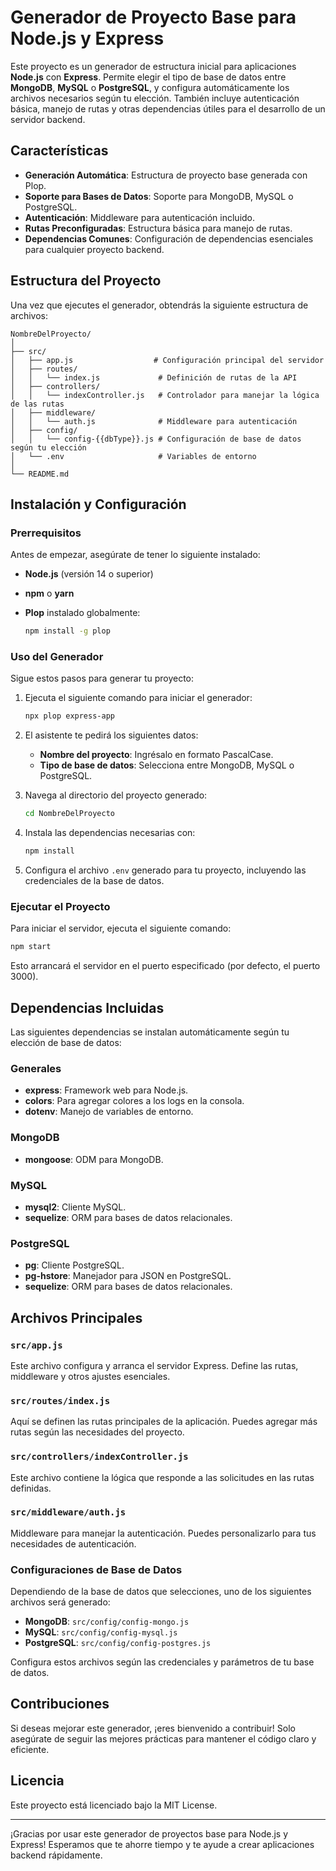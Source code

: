 
# Generador de Proyecto Base para Node.js y Express

Este proyecto es un generador de estructura inicial para aplicaciones **Node.js** con **Express**. Permite elegir el tipo de base de datos entre **MongoDB**, **MySQL** o **PostgreSQL**, y configura automáticamente los archivos necesarios según tu elección. También incluye autenticación básica, manejo de rutas y otras dependencias útiles para el desarrollo de un servidor backend.

## Características

- **Generación Automática**: Estructura de proyecto base generada con Plop.
- **Soporte para Bases de Datos**: Soporte para MongoDB, MySQL o PostgreSQL.
- **Autenticación**: Middleware para autenticación incluido.
- **Rutas Preconfiguradas**: Estructura básica para manejo de rutas.
- **Dependencias Comunes**: Configuración de dependencias esenciales para cualquier proyecto backend.

## Estructura del Proyecto

Una vez que ejecutes el generador, obtendrás la siguiente estructura de archivos:

```
NombreDelProyecto/
│
├── src/
│   ├── app.js                  # Configuración principal del servidor
│   ├── routes/
│   │   └── index.js             # Definición de rutas de la API
│   ├── controllers/
│   │   └── indexController.js   # Controlador para manejar la lógica de las rutas
│   ├── middleware/
│   │   └── auth.js              # Middleware para autenticación
│   ├── config/
│   │   └── config-{{dbType}}.js # Configuración de base de datos según tu elección
│   └── .env                     # Variables de entorno
│
└── README.md
```

## Instalación y Configuración

### Prerrequisitos

Antes de empezar, asegúrate de tener lo siguiente instalado:

- **Node.js** (versión 14 o superior)
- **npm** o **yarn**
- **Plop** instalado globalmente:
  
  ```bash
  npm install -g plop
  ```

### Uso del Generador

Sigue estos pasos para generar tu proyecto:

1. Ejecuta el siguiente comando para iniciar el generador:

    ```bash
    npx plop express-app
    ```

2. El asistente te pedirá los siguientes datos:
   - **Nombre del proyecto**: Ingrésalo en formato PascalCase.
   - **Tipo de base de datos**: Selecciona entre MongoDB, MySQL o PostgreSQL.

3. Navega al directorio del proyecto generado:

    ```bash
    cd NombreDelProyecto
    ```

4. Instala las dependencias necesarias con:

    ```bash
    npm install
    ```

5. Configura el archivo `.env` generado para tu proyecto, incluyendo las credenciales de la base de datos.

### Ejecutar el Proyecto

Para iniciar el servidor, ejecuta el siguiente comando:

```bash
npm start
```

Esto arrancará el servidor en el puerto especificado (por defecto, el puerto 3000).

## Dependencias Incluidas

Las siguientes dependencias se instalan automáticamente según tu elección de base de datos:

### Generales

- **express**: Framework web para Node.js.
- **colors**: Para agregar colores a los logs en la consola.
- **dotenv**: Manejo de variables de entorno.

### MongoDB

- **mongoose**: ODM para MongoDB.

### MySQL

- **mysql2**: Cliente MySQL.
- **sequelize**: ORM para bases de datos relacionales.

### PostgreSQL

- **pg**: Cliente PostgreSQL.
- **pg-hstore**: Manejador para JSON en PostgreSQL.
- **sequelize**: ORM para bases de datos relacionales.

## Archivos Principales

### `src/app.js`

Este archivo configura y arranca el servidor Express. Define las rutas, middleware y otros ajustes esenciales.

### `src/routes/index.js`

Aquí se definen las rutas principales de la aplicación. Puedes agregar más rutas según las necesidades del proyecto.

### `src/controllers/indexController.js`

Este archivo contiene la lógica que responde a las solicitudes en las rutas definidas.

### `src/middleware/auth.js`

Middleware para manejar la autenticación. Puedes personalizarlo para tus necesidades de autenticación.

### Configuraciones de Base de Datos

Dependiendo de la base de datos que selecciones, uno de los siguientes archivos será generado:

- **MongoDB**: `src/config/config-mongo.js`
- **MySQL**: `src/config/config-mysql.js`
- **PostgreSQL**: `src/config/config-postgres.js`

Configura estos archivos según las credenciales y parámetros de tu base de datos.

## Contribuciones

Si deseas mejorar este generador, ¡eres bienvenido a contribuir! Solo asegúrate de seguir las mejores prácticas para mantener el código claro y eficiente.

## Licencia

Este proyecto está licenciado bajo la MIT License.

---

¡Gracias por usar este generador de proyectos base para Node.js y Express! Esperamos que te ahorre tiempo y te ayude a crear aplicaciones backend rápidamente.
